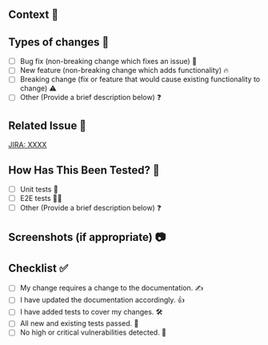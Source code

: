 ## Context 📙

<!--- Why is this change required? What problem does it solve? -->

## Types of changes 🚀

<!--- What types of changes does your code introduce? Put an `x` in all the boxes that apply: -->

- [ ] Bug fix (non-breaking change which fixes an issue) 🐛
- [ ] New feature (non-breaking change which adds functionality) 🔥
- [ ] Breaking change (fix or feature that would cause existing functionality to change) ⚠️
- [ ] Other (Provide a brief description below) ❓

## Related Issue 🔗

<!--- JIRA ticket link  -->

[JIRA: XXXX](<JIRA-URL>)

## How Has This Been Tested? 📝

<!--- Test coverage / Manual test -->

- [ ] Unit tests 🧪
- [ ] E2E tests 🛫🛬
- [ ] Other (Provide a brief description below) ❓

## Screenshots (if appropriate) 📷

## Checklist ✅

<!--- Go over all the following points, and put an `x` in all the boxes that apply. -->

- [ ] My change requires a change to the documentation. ✍️
- [ ] I have updated the documentation accordingly. 👍
- [ ] I have added tests to cover my changes. 🛠️
- [ ] All new and existing tests passed. 💯
- [ ] No high or critical vulnerabilities detected. 🌈
